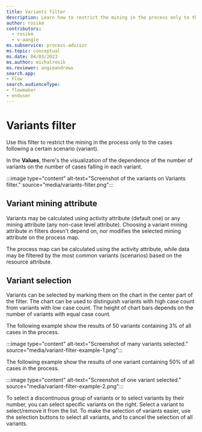 ```yaml
---
title: Variants filter
description: Learn how to restrict the mining in the process only to the cases following a certain scenario in minit.
author: rosikm
contributors:
  - rosikm
  - v-aangie
ms.subservice: process-advisor
ms.topic: conceptual
ms.date: 04/03/2023
ms.author: michalrosik
ms.reviewer: angieandrews
search.app:
- Flow
search.audienceType:
- flowmaker
- enduser
---
```


# Variants filter

Use this filter to restrict the mining in the process only to the cases following a certain scenario (variant).

In the **Values**, there's the visualization of the dependence of the number of variants on the number of cases falling in each variant.

:::image type="content" alt-text="Screenshot of the variants on Variants filter." source="media/variants-filter.png":::

## Variant mining attribute

Variants may be calculated using activity attribute (default one) or any mining attribute (any non-case level attribute). Choosing a variant mining attribute in filters doesn't depend on, nor modifies the selected mining attribute on the process map.

The process map can be calculated using the activity attribute, while data may be filtered by the most common variants (scenarios) based on the resource attribute.

## Variant selection

Variants can be selected by marking them on the chart in the center part of the filter. The chart can be used to distinguish variants with high case count from variants with low case count. The height of chart bars depends on the number of variants with equal case count.

The following example show the results of 50 variants containing 3% of all cases in the process.

:::image type="content" alt-text="Screenshot of many variants selected." source="media/variant-filter-example-1.png":::

The following example show the results of one variant containing 50% of all cases in the process.

:::image type="content" alt-text="Screenshot of one variant selected." source="media/variant-filter-example-2.png":::

To select a discontinuous group of variants or to select variants by their number, you can select specific variants on the right. Select a variant to select/remove it from the list. To make the selection of variants easier, use the selection buttons to select all variants, and to cancel the selection of all variants.

